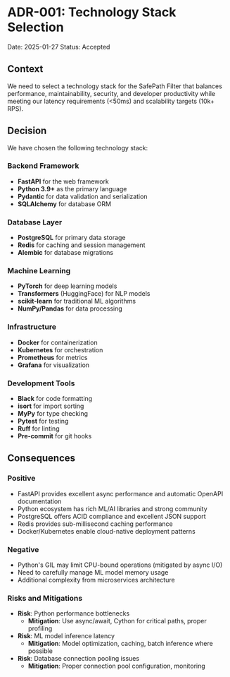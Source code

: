 # ADR-001: Technology Stack Selection

Date: 2025-01-27
Status: Accepted

## Context

We need to select a technology stack for the SafePath Filter that balances performance, maintainability, security, and developer productivity while meeting our latency requirements (<50ms) and scalability targets (10k+ RPS).

## Decision

We have chosen the following technology stack:

### Backend Framework
- **FastAPI** for the web framework
- **Python 3.9+** as the primary language
- **Pydantic** for data validation and serialization
- **SQLAlchemy** for database ORM

### Database Layer
- **PostgreSQL** for primary data storage
- **Redis** for caching and session management
- **Alembic** for database migrations

### Machine Learning
- **PyTorch** for deep learning models
- **Transformers** (HuggingFace) for NLP models
- **scikit-learn** for traditional ML algorithms
- **NumPy/Pandas** for data processing

### Infrastructure
- **Docker** for containerization
- **Kubernetes** for orchestration
- **Prometheus** for metrics
- **Grafana** for visualization

### Development Tools
- **Black** for code formatting
- **isort** for import sorting
- **MyPy** for type checking
- **Pytest** for testing
- **Ruff** for linting
- **Pre-commit** for git hooks

## Consequences

### Positive
- FastAPI provides excellent async performance and automatic OpenAPI documentation
- Python ecosystem has rich ML/AI libraries and strong community
- PostgreSQL offers ACID compliance and excellent JSON support
- Redis provides sub-millisecond caching performance
- Docker/Kubernetes enable cloud-native deployment patterns

### Negative
- Python's GIL may limit CPU-bound operations (mitigated by async I/O)
- Need to carefully manage ML model memory usage
- Additional complexity from microservices architecture

### Risks and Mitigations
- **Risk**: Python performance bottlenecks
  - **Mitigation**: Use async/await, Cython for critical paths, proper profiling
- **Risk**: ML model inference latency
  - **Mitigation**: Model optimization, caching, batch inference where possible
- **Risk**: Database connection pooling issues
  - **Mitigation**: Proper connection pool configuration, monitoring